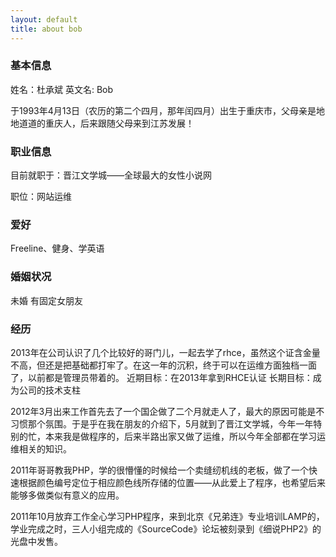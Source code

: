 ```yaml
---
layout: default 
title: about bob
---
```


### 基本信息
姓名：杜承斌 英文名: Bob

于1993年4月13日（农历的第二个四月，那年闰四月）出生于重庆市，父母亲是地地道道的重庆人，后来跟随父母来到江苏发展！

### 职业信息
目前就职于：晋江文学城——全球最大的女性小说网

职位：网站运维

### 爱好
Freeline、健身、学英语

### 婚姻状况
未婚 有固定女朋友

### 经历

2013年在公司认识了几个比较好的哥门儿，一起去学了rhce，虽然这个证含金量不高，但还是把基础都打牢了。在这一年的沉积，终于可以在运维方面独档一面了，以前都是管理员带着的。 近期目标：在2013年拿到RHCE认证 长期目标：成为公司的技术支柱

2012年3月出来工作首先去了一个国企做了二个月就走人了，最大的原因可能是不习惯那个氛围。于是乎在我在朋友的介绍下，5月就到了晋江文学城，今年一年特别的忙，本来我是做程序的，后来半路出家又做了运维，所以今年全部都在学习运维相关的知识。

2011年哥哥教我PHP，学的很懵懂的时候给一个卖缝纫机线的老板，做了一个快速根据颜色编号定位于相应颜色线所存储的位置——从此爱上了程序，也希望后来能够多做类似有意义的应用。

2011年10月放弃工作全心学习PHP程序，来到北京《兄弟连》专业培训LAMP的，学业完成之时，三人小组完成的《SourceCode》论坛被刻录到《细说PHP2》的光盘中发售。
